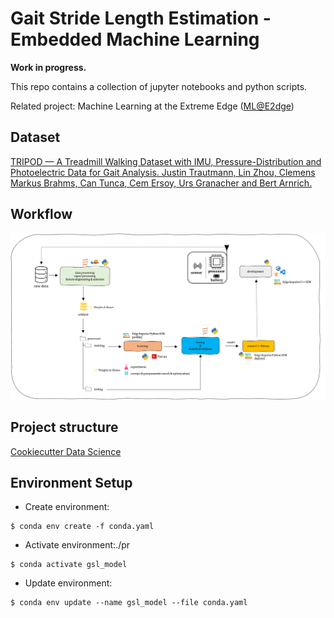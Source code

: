 # Gait Stride Length Estimation - Embedded Machine Learning

**Work in progress.**

This repo contains a collection of jupyter notebooks and python scripts.

Related project: Machine Learning at the Extreme Edge ([ML@E2dge](https://mlate2dge.github.io))

## Dataset

<a href="https://www.mdpi.com/2306-5729/6/9/95">TRIPOD — A Treadmill Walking Dataset with IMU, Pressure-Distribution and Photoelectric Data for Gait Analysis. Justin Trautmann, Lin Zhou, Clemens Markus Brahms, Can Tunca, Cem Ersoy, Urs Granacher and Bert Arnrich.</a>

## Workflow

![Machine Learning Workflow](./img/workflow.png)

## Project structure

[Cookiecutter Data Science](https://github.com/drivendata/cookiecutter-data-science)

## Environment Setup

- Create environment: 

```
$ conda env create -f conda.yaml
```

- Activate environment:./pr 

```
$ conda activate gsl_model
```

- Update environment:

```
$ conda env update --name gsl_model --file conda.yaml
```
